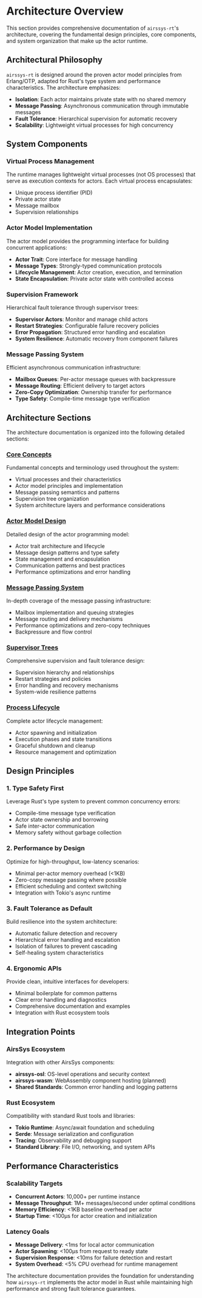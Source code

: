 # Architecture Overview

This section provides comprehensive documentation of `airssys-rt`'s architecture, covering the fundamental design principles, core components, and system organization that make up the actor runtime.

## Architectural Philosophy

`airssys-rt` is designed around the proven actor model principles from Erlang/OTP, adapted for Rust's type system and performance characteristics. The architecture emphasizes:

- **Isolation**: Each actor maintains private state with no shared memory
- **Message Passing**: Asynchronous communication through immutable messages
- **Fault Tolerance**: Hierarchical supervision for automatic recovery
- **Scalability**: Lightweight virtual processes for high concurrency

## System Components

### Virtual Process Management
The runtime manages lightweight virtual processes (not OS processes) that serve as execution contexts for actors. Each virtual process encapsulates:
- Unique process identifier (PID)
- Private actor state
- Message mailbox
- Supervision relationships

### Actor Model Implementation
The actor model provides the programming interface for building concurrent applications:
- **Actor Trait**: Core interface for message handling
- **Message Types**: Strongly-typed communication protocols
- **Lifecycle Management**: Actor creation, execution, and termination
- **State Encapsulation**: Private actor state with controlled access

### Supervision Framework
Hierarchical fault tolerance through supervisor trees:
- **Supervisor Actors**: Monitor and manage child actors
- **Restart Strategies**: Configurable failure recovery policies
- **Error Propagation**: Structured error handling and escalation
- **System Resilience**: Automatic recovery from component failures

### Message Passing System
Efficient asynchronous communication infrastructure:
- **Mailbox Queues**: Per-actor message queues with backpressure
- **Message Routing**: Efficient delivery to target actors
- **Zero-Copy Optimization**: Ownership transfer for performance
- **Type Safety**: Compile-time message type verification

## Architecture Sections

The architecture documentation is organized into the following detailed sections:

### [Core Concepts](./architecture/core-concepts.md)
Fundamental concepts and terminology used throughout the system:
- Virtual processes and their characteristics
- Actor model principles and implementation
- Message passing semantics and patterns
- Supervision tree organization
- System architecture layers and performance considerations

### [Actor Model Design](./architecture/actor-model.md)
Detailed design of the actor programming model:
- Actor trait architecture and lifecycle
- Message design patterns and type safety
- State management and encapsulation
- Communication patterns and best practices
- Performance optimizations and error handling

### [Message Passing System](./architecture/message-passing.md)
In-depth coverage of the message passing infrastructure:
- Mailbox implementation and queuing strategies
- Message routing and delivery mechanisms
- Performance optimizations and zero-copy techniques
- Backpressure and flow control

### [Supervisor Trees](./architecture/supervision.md)
Comprehensive supervision and fault tolerance design:
- Supervision hierarchy and relationships
- Restart strategies and policies
- Error handling and recovery mechanisms
- System-wide resilience patterns

### [Process Lifecycle](./architecture/process-lifecycle.md)
Complete actor lifecycle management:
- Actor spawning and initialization
- Execution phases and state transitions
- Graceful shutdown and cleanup
- Resource management and optimization

## Design Principles

### 1. Type Safety First
Leverage Rust's type system to prevent common concurrency errors:
- Compile-time message type verification
- Actor state ownership and borrowing
- Safe inter-actor communication
- Memory safety without garbage collection

### 2. Performance by Design
Optimize for high-throughput, low-latency scenarios:
- Minimal per-actor memory overhead (<1KB)
- Zero-copy message passing where possible
- Efficient scheduling and context switching
- Integration with Tokio's async runtime

### 3. Fault Tolerance as Default
Build resilience into the system architecture:
- Automatic failure detection and recovery
- Hierarchical error handling and escalation
- Isolation of failures to prevent cascading
- Self-healing system characteristics

### 4. Ergonomic APIs
Provide clean, intuitive interfaces for developers:
- Minimal boilerplate for common patterns
- Clear error handling and diagnostics
- Comprehensive documentation and examples
- Integration with Rust ecosystem tools

## Integration Points

### AirsSys Ecosystem
Integration with other AirsSys components:
- **airssys-osl**: OS-level operations and security context
- **airssys-wasm**: WebAssembly component hosting (planned)
- **Shared Standards**: Common error handling and logging patterns

### Rust Ecosystem
Compatibility with standard Rust tools and libraries:
- **Tokio Runtime**: Async/await foundation and scheduling
- **Serde**: Message serialization and configuration
- **Tracing**: Observability and debugging support
- **Standard Library**: File I/O, networking, and system APIs

## Performance Characteristics

### Scalability Targets
- **Concurrent Actors**: 10,000+ per runtime instance
- **Message Throughput**: 1M+ messages/second under optimal conditions
- **Memory Efficiency**: <1KB baseline overhead per actor
- **Startup Time**: <100μs for actor creation and initialization

### Latency Goals
- **Message Delivery**: <1ms for local actor communication
- **Actor Spawning**: <100μs from request to ready state
- **Supervision Response**: <10ms for failure detection and restart
- **System Overhead**: <5% CPU overhead for runtime management

The architecture documentation provides the foundation for understanding how `airssys-rt` implements the actor model in Rust while maintaining high performance and strong fault tolerance guarantees.